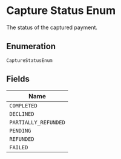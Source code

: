 
# Capture Status Enum

The status of the captured payment.

## Enumeration

`CaptureStatusEnum`

## Fields

| Name |
|  --- |
| `COMPLETED` |
| `DECLINED` |
| `PARTIALLY_REFUNDED` |
| `PENDING` |
| `REFUNDED` |
| `FAILED` |


